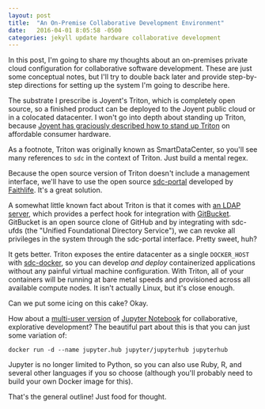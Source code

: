 ```yaml
---
layout: post
title:  "An On-Premise Collaborative Development Environment"
date:   2016-04-01 8:05:58 -0500
categories: jekyll update hardware collaborative development
---
```


In this post, I'm going to share my thoughts about an on-premises private cloud 
configuration for collaborative software development. These are just some
conceptual notes, but I'll try to double back later and provide step-by-step 
directions for setting up the system I'm going to describe here.

The substrate I prescribe is Joyent's Triton, which is completely open source, 
so a finished product can be deployed to the Joyent public cloud or in a 
colocated datacenter. I won't go into depth about standing up Triton, because 
[Joyent has graciously described how to stand up Triton][1] on affordable 
consumer hardware.

As a footnote, Triton was originally known as SmartDataCenter, so you'll see 
many references to `sdc` in the context of Triton. Just build a mental regex.

Because the open source version of Triton doesn't include a management 
interface, we'll have to use the open source [sdc-portal][2] developed by
[Faithlife](https://faithlife.com/). It's a great solution.

A somewhat little known fact about Triton is that it comes with 
[an LDAP server][3], which provides a perfect hook for integration with [GitBucket][4]. GitBucket is an open source clone of GitHub and by integrating 
with sdc-ufds (the "Unified Foundational Directory Service"), we can revoke all 
privileges in the system through the sdc-portal interface. Pretty sweet, huh?

It gets better. Triton exposes the entire datacenter as a single `DOCKER_HOST` 
with [sdc-docker][5], so you can develop *and deploy* containerized 
applications without any painful virtual machine configuration. With Triton, all
of your containers will be running at bare metal speeds and provisioned across 
all available compute nodes. It isn't actually Linux, but it's close enough.

Can we put some icing on this cake? Okay.

How about a [multi-user version][6] of [Jupyter Notebook][7] for collaborative, 
explorative development? The beautiful part about this is that you can just 
some variation of:

`docker run -d --name jupyter.hub jupyter/jupyterhub jupyterhub`

Jupyter is no longer limited to Python, so you can also use Ruby, R, and 
several other languages if you so choose (although you'll probably need to 
build your own Docker image for this).

That's the general outline! Just food for thought.

[1]:(https://www.joyent.com/blog/spin-up-a-docker-dev-test-environment-in-60-minutes-or-less)
[2]:(https://github.com/Faithlife/sdc-portal)
[3]:(https://github.com/joyent/sdc-ufds)
[4]:(https://github.com/gitbucket/gitbucket)
[5]:(https://github.com/joyent/sdc-docker)
[6]:(https://github.com/jupyter/jupyterhub)
[7]:(https://github.com/jupyter/notebook)